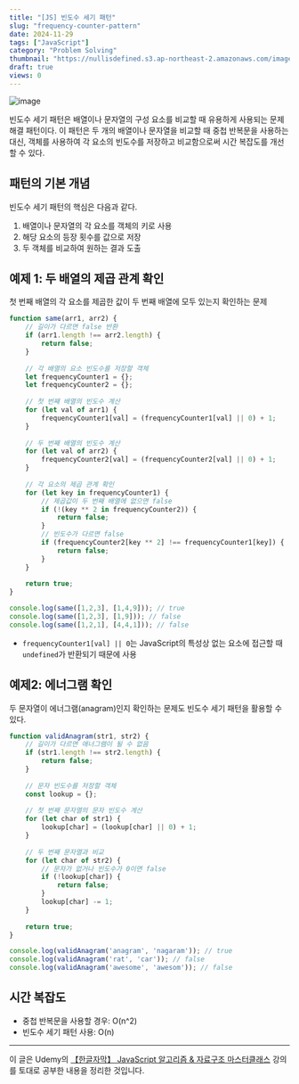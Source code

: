 ```yaml
---
title: "[JS] 빈도수 세기 패턴"
slug: "frequency-counter-pattern"
date: 2024-11-29
tags: ["JavaScript"]
category: "Problem Solving"
thumbnail: "https://nullisdefined.s3.ap-northeast-2.amazonaws.com/images/5527369119ba6ac9455d02961c357398.png"
draft: true
views: 0
---
```

![image](https://nullisdefined.s3.ap-northeast-2.amazonaws.com/images/5527369119ba6ac9455d02961c357398.png)

빈도수 세기 패턴은 배열이나 문자열의 구성 요소를 비교할 때 유용하게 사용되는 문제 해결 패턴이다. 이 패턴은 두 개의 배열이나 문자열을 비교할 때 중첩 반복문을 사용하는 대신, 객체를 사용하여 각 요소의 빈도수를 저장하고 비교함으로써 시간 복잡도를 개선할 수 있다.

## 패턴의 기본 개념
빈도수 세기 패턴의 핵심은 다음과 같다.
1. 배열이나 문자열의 각 요소를 객체의 키로 사용
2. 해당 요소의 등장 횟수를 값으로 저장
3. 두 객체를 비교하여 원하는 결과 도출

## 예제 1: 두 배열의 제곱 관계 확인
첫 번째 배열의 각 요소를 제곱한 값이 두 번째 배열에 모두 있는지 확인하는 문제
```js
function same(arr1, arr2) {
    // 길이가 다르면 false 반환
    if (arr1.length !== arr2.length) {
        return false;
    }
    
    // 각 배열의 요소 빈도수를 저장할 객체
    let frequencyCounter1 = {};
    let frequencyCounter2 = {};
    
    // 첫 번째 배열의 빈도수 계산
    for (let val of arr1) {
        frequencyCounter1[val] = (frequencyCounter1[val] || 0) + 1;
    }
    
    // 두 번째 배열의 빈도수 계산
    for (let val of arr2) {
        frequencyCounter2[val] = (frequencyCounter2[val] || 0) + 1;
    }
    
    // 각 요소의 제곱 관계 확인
    for (let key in frequencyCounter1) {
        // 제곱값이 두 번째 배열에 없으면 false
        if (!(key ** 2 in frequencyCounter2)) {
            return false;
        }
        // 빈도수가 다르면 false
        if (frequencyCounter2[key ** 2] !== frequencyCounter1[key]) {
            return false;
        }
    }
    
    return true;
}

console.log(same([1,2,3], [1,4,9])); // true
console.log(same([1,2,3], [1,9])); // false
console.log(same([1,2,1], [4,4,1])); // false
```
- `frequencyCounter1[val] || 0`는 JavaScript의 특성상 없는 요소에 접근할 때 `undefined`가 반환되기 때문에 사용

## 예제2: 에너그램 확인
두 문자열이 에너그램(anagram)인지 확인하는 문제도 빈도수 세기 패턴을 활용할 수 있다.
```js
function validAnagram(str1, str2) {
    // 길이가 다르면 애너그램이 될 수 없음
    if (str1.length !== str2.length) {
        return false;
    }
    
    // 문자 빈도수를 저장할 객체
    const lookup = {};
    
    // 첫 번째 문자열의 문자 빈도수 계산
    for (let char of str1) {
        lookup[char] = (lookup[char] || 0) + 1;
    }
    
    // 두 번째 문자열과 비교
    for (let char of str2) {
        // 문자가 없거나 빈도수가 0이면 false
        if (!lookup[char]) {
            return false;
        }
        lookup[char] -= 1;
    }
    
    return true;
}

console.log(validAnagram('anagram', 'nagaram')); // true
console.log(validAnagram('rat', 'car')); // false
console.log(validAnagram('awesome', 'awesom')); // false
```

## 시간 복잡도
- 중첩 반복문을 사용할 경우: O(n^2)
- 빈도수 세기 패턴 사용: O(n)

---
이 글은 Udemy의 [【한글자막】 JavaScript 알고리즘 & 자료구조 마스터클래스](https://www.udemy.com/course/best-javascript-data-structures/) 강의를 토대로 공부한 내용을 정리한 것입니다.